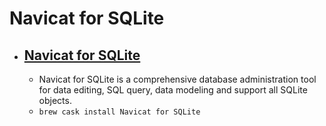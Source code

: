 # Navicat for SQLite
- [Navicat for SQLite](https://www.navicat.com/products/navicat-for-sqlite)
  - 
  - Navicat for SQLite is a comprehensive database administration tool for data editing, SQL query, data modeling and support all SQLite objects.
  - `brew cask install Navicat for SQLite`
